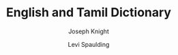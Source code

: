 ---
title: "English and Tamil Dictionary"
author: ["Joseph Knight", "Levi Spaulding"]
year: 1852
language: ["English"]
genre: ["Reference Work"]
description: "English and Tamil Dictionary by Joseph Knight; Levi Spaulding (1852) - A significant work from the Colonial India - Company Rule, representing an important contribution to Indian literary and cultural heritage. This work offers valuable insights into the British East India Company period, marked by gradual colonization and cultural documentation."
collections: ['regional-voices']
sources:
  - name: "Internet Archive"
    url: "https://archive.org/details/englishtamildict00knigrich/page/n5/mode/2up"
    type: "other"
references:
  - name: "Wikipedia: Miron Winslow"
    url: "https://en.wikipedia.org/wiki/Miron_Winslow"
    type: "wikipedia"
  - name: "Wikipedia: Tamil Lexicon"
    url: "https://en.wikipedia.org/wiki/Tamil_Lexicon"
    type: "wikipedia"
  - name: "Open Library: English and Tamil Dictionary year"
    url: "https://openlibrary.org/search?q=English+and+Tamil+Dictionary+year+1852+Joseph+Knight"
    type: "other"
featured: false
publishDate: 2025-10-30
tags: ['classical', 'literature']
---